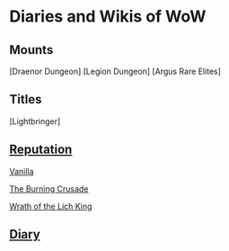 # Diaries and Wikis of WoW

## Mounts
[Draenor Dungeon]
[Legion Dungeon]
[Argus Rare Elites]

## Titles
[Lightbringer]

## [Reputation](https://david-dhc.github.io/World-of-Warcraft/Reputation/)

[Vanilla](https://david-dhc.github.io/World-of-Warcraft/Reputation/Vanilla.html)

[The Burning Crusade](https://david-dhc.github.io/World-of-Warcraft/Reputation/TBC.html)

[Wrath of the Lich King](https://david-dhc.github.io/World-of-Warcraft/Reputation/WLK.html)

## [Diary](https://david-dhc.github.io/World-of-Warcraft/Diary.html)
